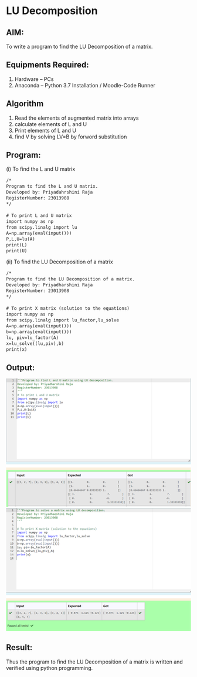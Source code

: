# LU Decomposition 

## AIM:
To write a program to find the LU Decomposition of a matrix.

## Equipments Required:
1. Hardware – PCs
2. Anaconda – Python 3.7 Installation / Moodle-Code Runner

## Algorithm
1. Read the elements of augmented matrix into arrays
2. calculate elements of L and U 
3. Print elements of L and U
4. find V by solving LV=B by forword substitution

## Program:
(i) To find the L and U matrix
```
/*
Program to find the L and U matrix.
Developed by: Priyadahrshini Raja
RegisterNumber: 23013908
*/

# To print L and U matrix
import numpy as np
from scipy.linalg import lu
A=np.array(eval(input()))
P,L,U=lu(A)
print(L)
print(U)

```


(ii) To find the LU Decomposition of a matrix
```
/*
Program to find the LU Decomposition of a matrix.
Developed by: Priyadharshini Raja
RegisterNumber: 23013908
*/

# To print X matrix (solution to the equations)
import numpy as np
from scipy.linalg import lu_factor,lu_solve
A=np.array(eval(input()))
b=np.array(eval(input()))
lu, piv=lu_factor(A)
x=lu_solve((lu,piv),b)
print(x)

```

## Output:
![output](<lu ss.png>)
![output](<lv ss 2.png>)

## Result:
Thus the program to find the LU Decomposition of a matrix is written and verified using python programming.

